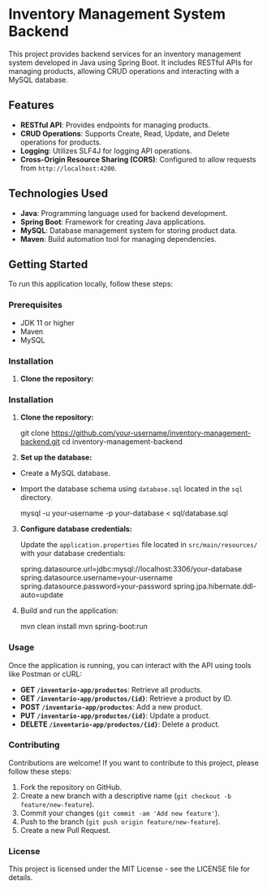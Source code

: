 # Inventory Management System Backend

This project provides backend services for an inventory management system developed in Java using Spring Boot. It includes RESTful APIs for managing products, allowing CRUD operations and interacting with a MySQL database.

## Features

-   **RESTful API**: Provides endpoints for managing products.
-   **CRUD Operations**: Supports Create, Read, Update, and Delete operations for products.
-   **Logging**: Utilizes SLF4J for logging API operations.
-   **Cross-Origin Resource Sharing (CORS)**: Configured to allow requests from `http://localhost:4200`.

## Technologies Used

-   **Java**: Programming language used for backend development.
-   **Spring Boot**: Framework for creating Java applications.
-   **MySQL**: Database management system for storing product data.
-   **Maven**: Build automation tool for managing dependencies.

## Getting Started

To run this application locally, follow these steps:

### Prerequisites

-   JDK 11 or higher
-   Maven
-   MySQL

### Installation

1.  **Clone the repository:**
    
   ### Installation

1.  **Clone the repository:**
   

     git clone https://github.com/your-username/inventory-management-backend.git cd inventory-management-backend

2. **Set up the database:**

-   Create a MySQL database.
-   Import the database schema using `database.sql` located in the `sql` directory.

    mysql -u your-username -p your-database < sql/database.sql
    
3. **Configure database credentials:**

	Update the `application.properties` file located in `src/main/resources/` with your database credentials:

    spring.datasource.url=jdbc:mysql://localhost:3306/your-database
    spring.datasource.username=your-username 
    spring.datasource.password=your-password 
    spring.jpa.hibernate.ddl-auto=update
    
4. Build and run the application:

    mvn clean install 
    mvn spring-boot:run
### Usage

Once the application is running, you can interact with the API using tools like Postman or cURL:

-   **GET `/inventario-app/productos`**: Retrieve all products.
-   **GET `/inventario-app/productos/{id}`**: Retrieve a product by ID.
-   **POST `/inventario-app/productos`**: Add a new product.
-   **PUT `/inventario-app/productos/{id}`**: Update a product.
-   **DELETE `/inventario-app/productos/{id}`**: Delete a product.

### Contributing

Contributions are welcome! If you want to contribute to this project, please follow these steps:

1.  Fork the repository on GitHub.
2.  Create a new branch with a descriptive name (`git checkout -b feature/new-feature`).
3.  Commit your changes (`git commit -am 'Add new feature'`).
4.  Push to the branch (`git push origin feature/new-feature`).
5.  Create a new Pull Request.

### License

This project is licensed under the MIT License - see the LICENSE file for details.
